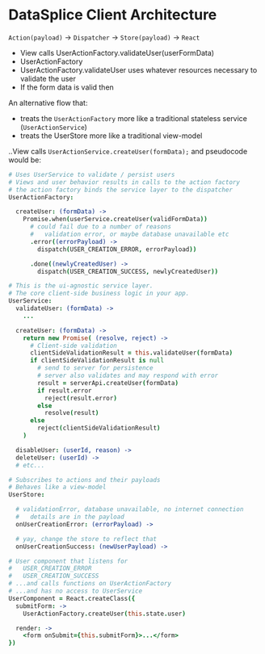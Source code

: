 # DataSplice Client Architecture

`Action(payload)` -> `Dispatcher` -> `Store(payload)` -> `React`


- View calls UserActionFactory.validateUser(userFormData)
- UserActionFactory
- UserActionFactory.validateUser uses whatever resources necessary to validate the user
- If the form data is valid then


An alternative flow that:

- treats the `UserActionFactory` more like a traditional stateless service (`UserActionService`)
- treats the UserStore more like a traditional view-model

..View calls `UserActionService.createUser(formData);` and pseudocode would be:

```coffeescript
# Uses UserService to validate / persist users
# Views and user behavior results in calls to the action factory
# the action factory binds the service layer to the dispatcher
UserActionFactory:

  createUser: (formData) ->
    Promise.when(userService.createUser(validFormData))
      # could fail due to a number of reasons
      #   validation error, or maybe database unavailable etc
      .error((errorPayload) ->
        dispatch(USER_CREATION_ERROR, errorPayload))

      .done((newlyCreatedUser) ->
        dispatch(USER_CREATION_SUCCESS, newlyCreatedUser))

# This is the ui-agnostic service layer.
# The core client-side business logic in your app.
UserService:
  validateUser: (formData) ->
    ...

  createUser: (formData) ->
    return new Promise( (resolve, reject) ->
      # Client-side validation
      clientSideValidationResult = this.validateUser(formData)
      if clientSideValidationResult is null
        # send to server for persistence
        # server also validates and may respond with error
        result = serverApi.createUser(formData)
        if result.error
          reject(result.error)
        else
          resolve(result)
      else
        reject(clientSideValidationResult)
    )

  disableUser: (userId, reason) ->
  deleteUser: (userId) ->
  # etc...

# Subscribes to actions and their payloads
# Behaves like a view-model
UserStore:

  # validationError, database unavailable, no internet connection
  #   details are in the payload
  onUserCreationError: (errorPayload) ->

  # yay, change the store to reflect that
  onUserCreationSuccess: (newUserPayload) ->

# User component that listens for
#   USER_CREATION_ERROR
#   USER_CREATION_SUCCESS
# ...and calls functions on UserActionFactory
# ...and has no access to UserService
UserComponent = React.createClass({
  submitForm: ->
    UserActionFactory.createUser(this.state.user)

  render: ->
    <form onSubmit={this.submitForm}>...</form>
})
```
